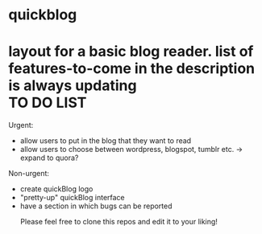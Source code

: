 # quickblog
layout for a basic blog reader. list of features-to-come in the description is always updating
<br>
TO DO LIST
=================

Urgent:

<ul>
<li> allow users to put in the blog that they want to read </li>

<li> allow users to choose between wordpress, blogspot, tumblr etc. -> expand to quora? </li>

</ul>

Non-urgent:

<ul>
<li> create quickBlog logo </li>
<li> "pretty-up" quickBlog interface</li>
<li> have a section in which bugs can be reported</li>

Please feel free to clone this repos and edit it to your liking!
